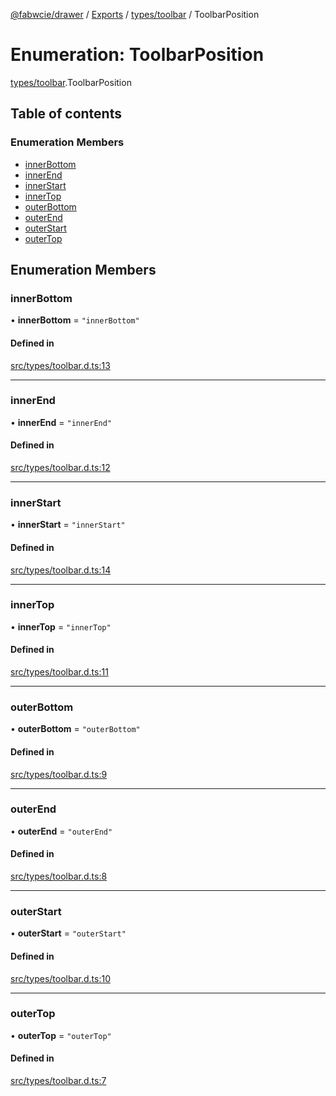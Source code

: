 [@fabwcie/drawer](../README.md) / [Exports](../modules.md) / [types/toolbar](../modules/types_toolbar.md) / ToolbarPosition

# Enumeration: ToolbarPosition

[types/toolbar](../modules/types_toolbar.md).ToolbarPosition

## Table of contents

### Enumeration Members

- [innerBottom](types_toolbar.ToolbarPosition.md#innerbottom)
- [innerEnd](types_toolbar.ToolbarPosition.md#innerend)
- [innerStart](types_toolbar.ToolbarPosition.md#innerstart)
- [innerTop](types_toolbar.ToolbarPosition.md#innertop)
- [outerBottom](types_toolbar.ToolbarPosition.md#outerbottom)
- [outerEnd](types_toolbar.ToolbarPosition.md#outerend)
- [outerStart](types_toolbar.ToolbarPosition.md#outerstart)
- [outerTop](types_toolbar.ToolbarPosition.md#outertop)

## Enumeration Members

### innerBottom

• **innerBottom** = ``"innerBottom"``

#### Defined in

[src/types/toolbar.d.ts:13](https://github.com/fabwcie/drawer/blob/21e6e28/src/types/toolbar.d.ts#L13)

___

### innerEnd

• **innerEnd** = ``"innerEnd"``

#### Defined in

[src/types/toolbar.d.ts:12](https://github.com/fabwcie/drawer/blob/21e6e28/src/types/toolbar.d.ts#L12)

___

### innerStart

• **innerStart** = ``"innerStart"``

#### Defined in

[src/types/toolbar.d.ts:14](https://github.com/fabwcie/drawer/blob/21e6e28/src/types/toolbar.d.ts#L14)

___

### innerTop

• **innerTop** = ``"innerTop"``

#### Defined in

[src/types/toolbar.d.ts:11](https://github.com/fabwcie/drawer/blob/21e6e28/src/types/toolbar.d.ts#L11)

___

### outerBottom

• **outerBottom** = ``"outerBottom"``

#### Defined in

[src/types/toolbar.d.ts:9](https://github.com/fabwcie/drawer/blob/21e6e28/src/types/toolbar.d.ts#L9)

___

### outerEnd

• **outerEnd** = ``"outerEnd"``

#### Defined in

[src/types/toolbar.d.ts:8](https://github.com/fabwcie/drawer/blob/21e6e28/src/types/toolbar.d.ts#L8)

___

### outerStart

• **outerStart** = ``"outerStart"``

#### Defined in

[src/types/toolbar.d.ts:10](https://github.com/fabwcie/drawer/blob/21e6e28/src/types/toolbar.d.ts#L10)

___

### outerTop

• **outerTop** = ``"outerTop"``

#### Defined in

[src/types/toolbar.d.ts:7](https://github.com/fabwcie/drawer/blob/21e6e28/src/types/toolbar.d.ts#L7)
